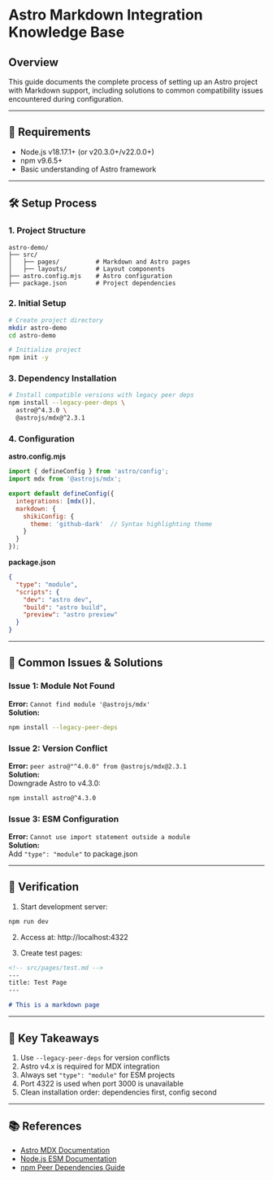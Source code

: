 # Astro Markdown Integration Knowledge Base

## Overview
This guide documents the complete process of setting up an Astro project with Markdown support, including solutions to common compatibility issues encountered during configuration.

---

## 🧩 Requirements
- Node.js v18.17.1+ (or v20.3.0+/v22.0.0+)
- npm v9.6.5+
- Basic understanding of Astro framework

---

## 🛠️ Setup Process

### 1. Project Structure
```
astro-demo/
├── src/
│   ├── pages/          # Markdown and Astro pages
│   ├── layouts/        # Layout components
├── astro.config.mjs    # Astro configuration
├── package.json        # Project dependencies
```

### 2. Initial Setup
```bash
# Create project directory
mkdir astro-demo
cd astro-demo

# Initialize project
npm init -y
```

### 3. Dependency Installation
```bash
# Install compatible versions with legacy peer deps
npm install --legacy-peer-deps \
  astro@^4.3.0 \
  @astrojs/mdx@^2.3.1
```

### 4. Configuration
**astro.config.mjs**
```javascript
import { defineConfig } from 'astro/config';
import mdx from '@astrojs/mdx';

export default defineConfig({
  integrations: [mdx()],
  markdown: {
    shikiConfig: {
      theme: 'github-dark'  // Syntax highlighting theme
    }
  }
});
```

**package.json**
```json
{
  "type": "module",
  "scripts": {
    "dev": "astro dev",
    "build": "astro build",
    "preview": "astro preview"
  }
}
```

---

## 🚨 Common Issues & Solutions

### Issue 1: Module Not Found
**Error:** `Cannot find module '@astrojs/mdx'`  
**Solution:**  
```bash
npm install --legacy-peer-deps
```

### Issue 2: Version Conflict
**Error:** `peer astro@"^4.0.0" from @astrojs/mdx@2.3.1`  
**Solution:**  
Downgrade Astro to v4.3.0:
```bash
npm install astro@^4.3.0
```

### Issue 3: ESM Configuration
**Error:** `Cannot use import statement outside a module`  
**Solution:**  
Add `"type": "module"` to package.json

---

## 🧪 Verification
1. Start development server:
```bash
npm run dev
```

2. Access at: http://localhost:4322

3. Create test pages:
```markdown
<!-- src/pages/test.md -->
---
title: Test Page
---

# This is a markdown page
```

---

## 📌 Key Takeaways
1. Use `--legacy-peer-deps` for version conflicts
2. Astro v4.x is required for MDX integration
3. Always set `"type": "module"` for ESM projects
4. Port 4322 is used when port 3000 is unavailable
5. Clean installation order: dependencies first, config second

---

## 📚 References
- [Astro MDX Documentation](https://docs.astro.build/en/guides/integrations-guide/mdx/)
- [Node.js ESM Documentation](https://nodejs.org/docs/latest-v18.x/doc/api/esm.html)
- [npm Peer Dependencies Guide](https://docs.npmjs.com/cli/v9/commands/npm-install)